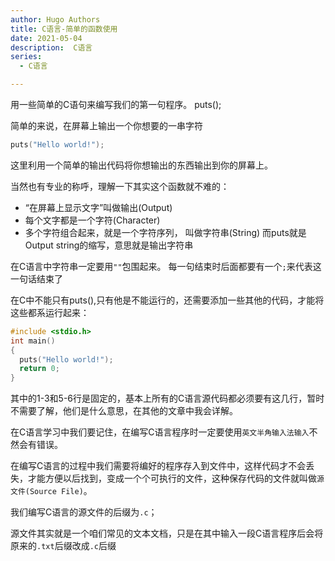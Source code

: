 ```yaml
---
author: Hugo Authors
title: C语言-简单的函数使用
date: 2021-05-04
description:  C语言
series:
  - C语言

---
```


用一些简单的C语句来编写我们的第一句程序。
puts();

<!--more-->

简单的来说，在屏幕上输出一个你想要的一串字符
```c
puts("Hello world!");
```
这里利用一个简单的输出代码将你想输出的东西输出到你的屏幕上。

当然也有专业的称呼，理解一下其实这个函数就不难的：
 - “在屏幕上显示文字”叫做输出(Output)
 - 每个文字都是一个字符(Character)
 - 多个字符组合起来，就是一个字符序列， 叫做字符串(String)
而puts就是Output string的缩写，意思就是输出字符串

在C语言中字符串一定要用`""`包围起来。
每一句结束时后面都要有一个`;`来代表这一句话结束了

在C中不能只有puts(),只有他是不能运行的，还需要添加一些其他的代码，才能将这些都系运行起来：
```c
#include <stdio.h>
int main()
{
  puts("Hello world!");
  return 0;
}
```
其中的1-3和5-6行是固定的，基本上所有的C语言源代码都必须要有这几行，暂时不需要了解，他们是什么意思，在其他的文章中我会详解。

在C语言学习中我们要记住，在编写C语言程序时一定要使用`英文半角输入法输入`不然会有错误。

在编写C语言的过程中我们需要将编好的程序存入到文件中，这样代码才不会丢失，才能方便以后找到，变成一个个可执行的文件，这种保存代码的文件就叫做`源文件(Source File)`。

我们编写C语言的源文件的后缀为`.c`；

源文件其实就是一个咱们常见的文本文档，只是在其中输入一段C语言程序后会将原来的`.txt`后缀改成`.c`后缀
